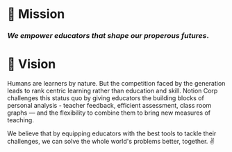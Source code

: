 # 🥅 Mission

### **_We empower educators that shape our properous futures_**.

# 🔭 Vision

Humans are learners by nature. But the competition faced by the generation leads to rank centric learning rather than education and skill. Notion Corp challenges this status quo by giving educators the building blocks of personal analysis - teacher feedback, efficient assessment, class room graphs — and the flexibility to combine them to bring new measures of teaching.

We believe that by equipping educators with the best tools to tackle their challenges, we can solve the whole world's problems better, together. ✌️

